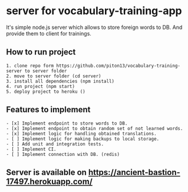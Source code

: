 # server for vocabulary-training-app
It's simple node.js server which allows to store foreign words to DB. And provide them to client for trainings.

## How to run project
    1. clone repo form https://github.com/piton13/vocabulary-training-server to server folder
    2. move to server folder (cd server)
    3. install all dependencies (npm install)
    4. run project (npm start)
    5. deploy project to heroku ()

## Features to implement
    - [x] Implement endpoint to store words to DB.
    - [x] Implement endpoint to obtain random set of not learned words.
    - [x] Implement logic for handling obtained translations.
    - [ ] Implement logic for making backups to local storage.
    - [ ] Add unit and integration tests.
    - [ ] Implement CI.
    - [ ] Implement connection with DB. (redis)

## Server is available on https://ancient-bastion-17497.herokuapp.com/